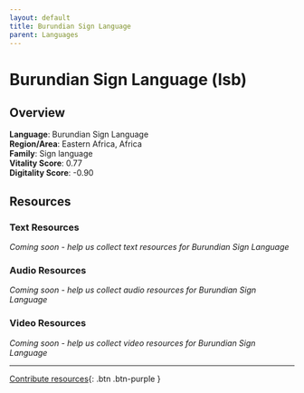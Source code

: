 ```yaml
---
layout: default
title: Burundian Sign Language
parent: Languages
---
```


# Burundian Sign Language (lsb)

## Overview

**Language**: Burundian Sign Language  
**Region/Area**: Eastern Africa, Africa  
**Family**: Sign language  
**Vitality Score**: 0.77  
**Digitality Score**: -0.90  

## Resources

### Text Resources
*Coming soon - help us collect text resources for Burundian Sign Language*

### Audio Resources
*Coming soon - help us collect audio resources for Burundian Sign Language*

### Video Resources
*Coming soon - help us collect video resources for Burundian Sign Language*

---

[Contribute resources](https://fairtrain.github.io/){: .btn .btn-purple }
